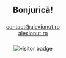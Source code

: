 <h2 align="center">
  Bonjurică!
</h2>

###

<!-- Contact -->
<p align="center">
  <a href="mailto:contact@alexionut.ro">contact@alexionut.ro</a><br>
  <a href="https://alexionut.ro">alexionut.ro</a>
</p>


###

<div align="center">
  <img src="https://visitor-badge.laobi.icu/badge?page_id=katakuna1.katakuna1" alt="visitor badge" />
</div>
